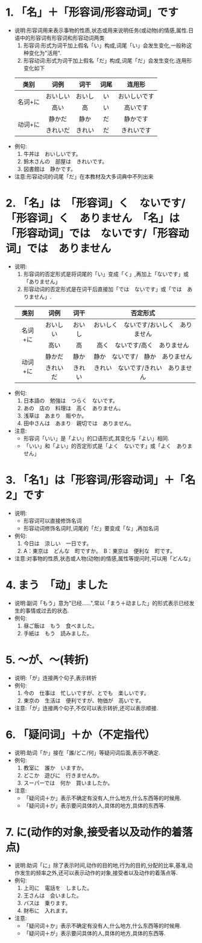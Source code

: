 # 1. 「名」＋「形容词/形容动词」です
  - 说明:形容词用来表示事物的性质,状态或用来说明任务(或动物)的情感,属性.日语中的形容词有形容词和形容动词两类
    1. 形容词:形式为词干加上假名「い」构成,词尾「い」会发生变化,一般称这种变化为"活用".
    2. 形容动词:形式为词干加上假名「だ」构成,词尾「だ」会发生变化.连用形变化如下
    <table>
       <thead>
         <tr>
          <th align="center">类别</th>
          <th align="center">词例</th>
          <th align="center">词干</th>
          <th align="center">词尾</th>
          <th align="center">连用形</th>
         </tr>
       </thead>
       <tbody>
         <tr>
            <td align="center" rowspan="2">名词+に</td>
            <td align="center">おいしい</td>
            <td align="center">おいし</td>
            <td align="center">い</td>
            <td align="center">おいしいです</td>
         </tr>
         <tr>
            <td align="center">高い</td>
            <td align="center">高</td>
            <td align="center">い</td>
            <td align="center">高いです</td>
         </tr>
         <tr>
            <td align="center" rowspan="2">动词+に</td>
            <td align="center">静かだ</td>
            <td align="center">静か</td>
            <td align="center">だ</td>
            <td align="center">静かです</td>
         </tr>
         <tr>
            <td align="center">きれいだ</td>
            <td align="center">きれい</td>
            <td align="center">だ</td>
            <td align="center">きれいです</td>
         </tr>
       </tbody>
    </table>
  - 例句:
     1. 牛丼は　おいしいです。
     2. 鈴木さんの　部屋は　きれいです。
     3. 図書館は　静かです。
  - 注意:形容动词的词尾「だ」在本教材及大多词典中不列出来

# 2. 「名」は　「形容词」く　ないです/「形容词」く　ありません　「名」は　「形容动词」では　ないです/「形容动词」では　ありません
  - 说明:
    1. 形容词的否定形式是将词尾的「い」变成「く」,再加上「ないです」或「ありません」
    2. 形容动词的否定形式是在词干后直接加「では　ないです」或「では　ありません」.
    <table>
       <thead>
         <tr>
          <th align="center">类别</th>
          <th align="center">词例</th>
          <th align="center">词干</th>
          <th align="center">否定形式</th>
         </tr>
       </thead>
       <tbody>
         <tr>
            <td align="center" rowspan="2">名词+に</td>
            <td align="center">おいしい</td>
            <td align="center">おいし</td>
            <td align="center">おいしく　ないです/おいしく　ありません</td>
         </tr>
         <tr>
            <td align="center">高い</td>
            <td align="center">高</td>
            <td align="center">高く　ないです/高く　ありません</td>
         </tr>
         <tr>
            <td align="center" rowspan="2">动词+に</td>
            <td align="center">静かだ</td>
            <td align="center">静か</td>
            <td align="center">静か　ないです/　静か　ありません</td>
         </tr>
         <tr>
            <td align="center">きれいだ</td>
            <td align="center">きれい</td>
            <td align="center">きれい　ないです/きれい　ありません</td>
         </tr>
       </tbody>
    </table>
  - 例句:
     1. 日本語の　勉強は　つらく　ないです。
     2. あの　店の　料理は　高く　ありません。
     3. 浅草は　あまり　賑やか。
     4. 田中さんは　あまり　親切では　ありません。
  - 注意:
     - 形容词「いい」是「よい」的口语形式,其变化与「よい」相同.
     - 「いい」和「よい」的否定形式是「よく　ないです」或「よく　ありません」

# 3. 「名1」は「形容词/形容动词」＋「名2」です
  - 说明:
     - 形容词可以直接修饰名词
     - 形容动词修饰名词时,词尾的「だ」要变成「な」,再加名词
  - 例句:
     1. 今日は　涼しい　一日です。
     2. A：東京は　どんな　町ですか。　B：東京は　便利な　町です。
  - 注意:对事物的性质,状态或人物(动物)的情感,属性等提问时,可以用「どんな」

# 4. まう　「动」ました
  - 说明:副词「もう」意为"已经......",常以「まう＋动ました」的形式表示已经发生的事情或过去的状态.
  - 例句:
     1. 昼ご飯は　もう　食べました。
     2. 手紙は　もう　読みました。

# 5. ～が、～(转折)
  - 说明:「が」连接两个句子,表示转折
  - 例句:
     1. 今の　仕事は　忙しいですが、とでも　楽しいです。
     2. 東京の　生活は　便利ですが、物価が　高いです。
  - 注意:「が」连接两个句子,不仅可以表示转折,还可以表示顺接.
 
# 6. 「疑问词」＋か（不定指代）
  - 说明:助词「か」接在「誰/どこ/何」等疑问词后面,表示不确定.
  - 例句:
     1. 教室に　誰か　いますか。
     2. どこか　遊びに　行きませんか。
     3. スーパーでは　何か　買いましたか。
  - 注意:
     - 「疑问词＋か」表示不确定有没有人,什么地方,什么东西等的时候用.
     - 「疑问词＋が」表示要问具体的人,具体的地方,具体的东西等.

# 7. に(动作的对象,接受者以及动作的着落点)
  - 说明:助词「に」除了表示时间,动作的目的地,行为的目的,分配的比率,基准,动作发生的频率之外,还可以表示动作的对象,接受者以及动作的着落点等.
  - 例句:
     1. 上司に　電話を　しました。
     2. 王さんは　会いました。
     3. バスは　乗ります。
     4. 財布に　入れます。
  - 注意:
     - 「疑问词＋か」表示不确定有没有人,什么地方,什么东西等的时候用.
     - 「疑问词＋が」表示要问具体的人,具体的地方,具体的东西等.
